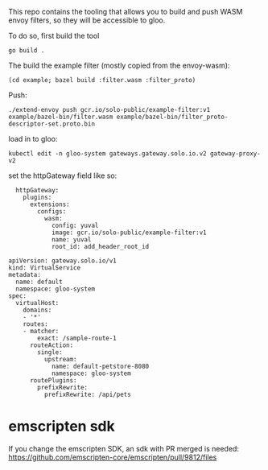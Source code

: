 This repo contains the tooling that allows you to build and push WASM envoy filters,
so they will be accessible to gloo.

To do so, first build the tool
```
go build .
```

The build the example filter (mostly copied from the envoy-wasm):
```
(cd example; bazel build :filter.wasm :filter_proto)
```

Push:
```
./extend-envoy push gcr.io/solo-public/example-filter:v1 example/bazel-bin/filter.wasm example/bazel-bin/filter_proto-descriptor-set.proto.bin
```

load in to gloo:
```
kubectl edit -n gloo-system gateways.gateway.solo.io.v2 gateway-proxy-v2
```

set the httpGateway field like so:
```
  httpGateway:
    plugins:
      extensions:
        configs:
          wasm:
            config: yuval
            image: gcr.io/solo-public/example-filter:v1
            name: yuval
            root_id: add_header_root_id
```

```
apiVersion: gateway.solo.io/v1
kind: VirtualService
metadata:
  name: default
  namespace: gloo-system
spec:
  virtualHost:
    domains:
    - '*'
    routes:
    - matcher:
        exact: /sample-route-1
      routeAction:
        single:
          upstream:
            name: default-petstore-8080
            namespace: gloo-system
      routePlugins:
        prefixRewrite:
          prefixRewrite: /api/pets
```


# emscripten sdk
If you change the emscripten SDK, an sdk with PR merged is needed:
https://github.com/emscripten-core/emscripten/pull/9812/files